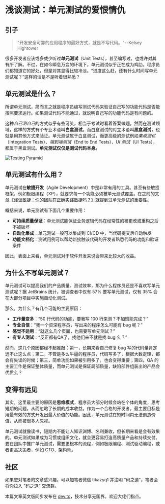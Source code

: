 # 浅谈测试：单元测试的爱恨情仇

## 引子

> "开发安全可靠的应用程序的最好方式，就是不写代码。"--Kelsey Hightower

很多开发者应该或多或少听过**单元测试**（Unit Tests），甚至编写过，也或许对其有所了解。不过，在如今瞬息万变的环境下，单元测试似乎正在成为鸡肋。程序员们都知道它的好处，但是对其显得比较冷淡。“进度这么赶，还有什么时间写单元测试呢？”这样的话是不是听着很熟悉？

## 单元测试是什么？

所谓单元测试，简而言之就是程序员编写测试代码来验证自己写的功能代码是否能按照要求运行。如果测试代码不能通过，就说明自己写的功能代码是有问题的。

这种*自己测自己*的方式似乎有些可笑，相当于考试时看着答案做题。然而在测试领域，这样的方式有个专业术语叫**白盒测试**。而白盒测试的对立术语叫**黑盒测试**，也就是用其他方式来验证。单元测试属于白盒测试，而更高级的测试例如*集成测试*（Integration Tests）、*端到端测试*（End to End Tests）、*UI 测试*（UI Tests），都属于黑盒测试。**单元测试仅仅是测试代码本身。**

![Testing Pyramid](https://codao.crawlab.cn/images/2022-10-11-013816.png)

## 单元测试有什么用？

单元测试在**敏捷开发**（Agile Development）中是非常有用的工具。甚至有些敏捷框架，例如极限编程（XP），就要求每一个功能必须被单元测试覆盖。在之前的文章[《浅谈敏捷：你的团队在正确实践敏捷吗？》](https://mp.weixin.qq.com/s?__biz=Mzg5NTU2MzA5MQ==&mid=2247484215&idx=1&sn=a6c55407ceb57245878a513a3382eed7&chksm=c00f270bf778ae1d282c88f84f02a851832364ddd89778cc25b0d1b2db37fecfebb3f83cc63d&token=270691708&lang=zh_CN#rd)就提到过单元测试的重要性。

概括来说，单元测试有下面几个重要作用：

- **可持续质量保证**：单元测试能保证业务逻辑代码在经常性的被更改或重构之后不被破坏
- **自动化集成**：单元测试一般可以集成到 CI/CD 中，当代码提交后自动触发
- **功能文档化**：测试用例可以帮助新接触该代码的开发者熟悉代码的功能和验证条件

因此，表面上来看，单元测试对于软件开发来说会带来比较大的收益。

## 为什么不写单元测试？

单元测试可以提高我们的产品质量、测试效率，那为什么程序员还是不喜欢写单元测试呢？据 JetBrains 统计，被调查者中仅有 57% 要写单元测试，仅有 35% 会在大部分项目中实施自动化测试。

那么，为什么？有几个可能的主要原因：

- **工作量变多**：“50 行代码的功能，要我写 100 行来测？不加班能完成？”
- **专业自信**：“我一个资深程序员，写出来的程序怎么可能有 bug 呢？”
- **感觉不适用**：“就这么几个页面，也需要写单元测试？”
- **有专人测试**：“反正都有QA了，找他们来不就是找 bug 么？”

然而，这几个原因都经不起推敲：第一，长期来看自己修复 bug 写的代码量肯定远不止这么点；第二，不管是多么牛逼的程序员，代码写多了，根据大数定理，都会有失误的时候；第三，简单功能如果被引用多了，也会变得重要；第四，QA 的主要工作是保证整体质量，而单元测试是保证局部质量，缺陷部件组装出的产品会优质么？

## 变得有远见

其实，这里最主要的原因是**思维模式**，程序员大部分时候会站在个体的角度，思考短期的问题，从而忽略了长期的成本收益。作为一个合格的开发者，最主要目标是用最有效的方式开发出最大价值的功能。因此，单元测试在短时间内无法创造价值，从而被很多人忽视。

单元测试就像读书，短期内不能让人知识渊博、名利兼收，但长期来看是会有效果的。单元测试如果成为习惯或组织文化，就会更容易打造高质量产品和持续交付。要在团队中推广单元测试，需要更根本的流程，例如极限编程、测试驱动编程，或者更高决策者，例如 CTO、架构师。

## 社区

如果您对笔者的文章感兴趣，可以加笔者微信 tikazyq1 并注明 "码之道"，笔者会将你拉入 "码之道" 交流群。

本篇文章英文版同步发布在 [dev.to](https://dev.to/tikazyq/talking-testing-the-love-and-hate-of-unit-tests-5gl)，技术分享无国界，欢迎大佬们指点。